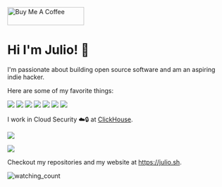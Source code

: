<a href="https://www.buymeacoffee.com/lispdev" target="_blank"><img src="https://cdn.buymeacoffee.com/buttons/default-orange.png" alt="Buy Me A Coffee" height="41" width="174"></a>

# Hi I'm Julio! 🚀

I'm passionate about building open source software and am an aspiring indie hacker.

Here are some of my favorite things:

<img src="https://img.shields.io/badge/C-blue" /> <img src="https://img.shields.io/badge/ClickHouse-black?logo=clickhouse" /> <img src="https://img.shields.io/badge/Common%20Lisp-white" /> <img src="https://img.shields.io/badge/HTMX-gray" /> <img src="https://img.shields.io/badge/JavaScript-orange?logo=javascript" /> <img src="https://img.shields.io/badge/Python-yellow?logo=python" /> <img src="https://img.shields.io/badge/Racket-red?logo=racket" />

I work in Cloud Security ☁️🔒 at [ClickHouse](https://clickhouse.com).

<a href="https://fosstodon.org/@julioj" target="_blank"><img src="https://img.shields.io/badge/@julioj-purple?logo=mastodon" /></a>

<a href="https://x.com/lispdev" target="_blank"><img src="https://img.shields.io/badge/@LispDev-gray?logo=x" /></a>

Checkout my repositories and my website at https://julio.sh.

<img src="https://komarev.com/ghpvc/?username=juliojimenez&color=brightgreen" alt="watching_count" />

<!--
**juliojimenez/juliojimenez** is a ✨ _special_ ✨ repository because its `README.md` (this file) appears on your GitHub profile.

Here are some ideas to get you started:

- 🔭 I’m currently working on ...
- 🌱 I’m currently learning ...
- 👯 I’m looking to collaborate on ...
- 🤔 I’m looking for help with ...
- 💬 Ask me about ...
- 📫 How to reach me: ...
- 😄 Pronouns: ...
- ⚡ Fun fact: ...
-->
